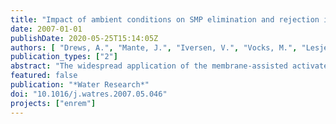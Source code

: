 ```yaml
---
title: "Impact of ambient conditions on SMP elimination and rejection in MBR"
date: 2007-01-01
publishDate: 2020-05-25T15:14:05Z
authors: [ "Drews, A.", "Mante, J.", "Iversen, V.", "Vocks, M.", "Lesjean, B.", "Kraume, M." ]
publication_types: ["2"]
abstract: "The widespread application of the membrane-assisted activated sludge process is restricted by membrane fouling, which increases investment and operating costs. Soluble microbial products (SMPs) are currently considered as the major cause of membrane fouling in membrane bioreactors (MBRs). This study aims at elucidating and quantifying the effects of varying environmental conditions on SMP elimination and rejection based on findings in a pilot MBR and in well-defined lab trials. Several factors are thought to influence the concentration ofSMP and their fouling propensity in one way or the other, but findings are often inconsistent or even contradictory. Here, SMP loading rate was found to have the greatest effect on SMP elimination and thus on concentration in the MBR. The degree of elimination decreased at very lowDO and low nitrate concentrations. On average, 75% of influent SMP were eliminated in both pilot and lab trials, with the elimination of polysaccharides (PS) mostly above 80%. Rejection of SMP components by the used membrane (PAN, 37nm) ranged mainly from 20% to 70% for proteins and from 75% to 100% for PS. Especially protein rejection decreased at higher temperatures and higher nitrification activity. The increased fouling rates at lower temperatures might therefore partly be explained by this increased rejection. Apparently, mainly the nitrite-oxidising community is responsible for the formation for smaller SMP molecules that can pass the membrane."
featured: false
publication: "*Water Research*"
doi: "10.1016/j.watres.2007.05.046"
projects: ["enrem"]
---
```


